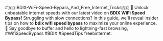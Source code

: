 #🇧🇩 BDIX-WiFi-Speed-Bypass_And_Free_Internet_Tricks🇧🇩
🚀 Unlock unbeatable internet speeds with our latest video on **BDIX WiFi Speed Bypass!** Struggling with slow connections? In this guide, we'll reveal insider tips on how to **bdix wifi speed bypass** to maximize your online experience. 💨 Say goodbye to buffer and hello to lightning-fast browsing,  #WifiSpeedBypass #BDIX #SpeedTips
freebinternet. 
